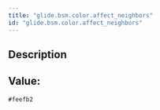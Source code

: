 ```yaml
---
title: "glide.bsm.color.affect_neighbors"
id: "glide.bsm.color.affect_neighbors"
---
```

## Description



## Value: 
```
#feefb2
```